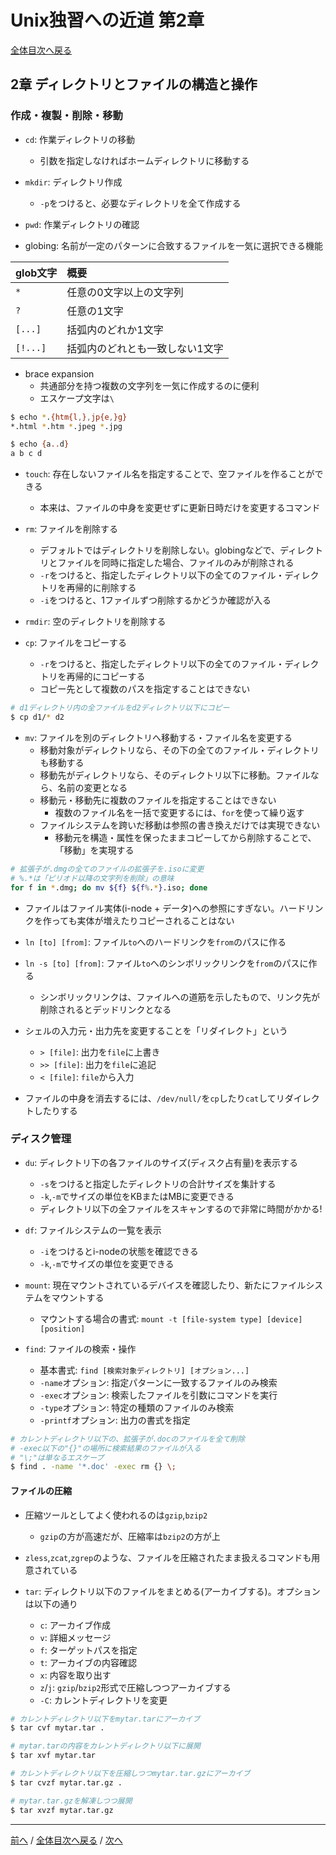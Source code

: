 # Unix独習への近道 第2章
[全体目次へ戻る](index.md)

## 2章 ディレクトリとファイルの構造と操作
### 作成・複製・削除・移動
- `cd`:  作業ディレクトリの移動
  + 引数を指定しなければホームディレクトリに移動する
- `mkdir`: ディレクトリ作成
  + `-p`をつけると、必要なディレクトリを全て作成する
- `pwd`: 作業ディレクトリの確認

- globing: 名前が一定のパターンに合致するファイルを一気に選択できる機能

| glob文字 | 概要                            |
|:-------- |:------------------------------- |
| `*`      | 任意の0文字以上の文字列         |
| `?`      | 任意の1文字                     |
| `[...]`  | 括弧内のどれか1文字             |
| `[!...]` | 括弧内のどれとも一致しない1文字 |

- brace expansion
  + 共通部分を持つ複数の文字列を一気に作成するのに便利
  + エスケープ文字は`\`

```sh
$ echo *.{htm{l,},jp{e,}g}
*.html *.htm *.jpeg *.jpg

$ echo {a..d}
a b c d
```

- `touch`: 存在しないファイル名を指定することで、空ファイルを作ることができる
  + 本来は、ファイルの中身を変更せずに更新日時だけを変更するコマンド

- `rm`: ファイルを削除する
  + デフォルトではディレクトリを削除しない。globingなどで、ディレクトリとファイルを同時に指定した場合、ファイルのみが削除される
  + `-r`をつけると、指定したディレクトリ以下の全てのファイル・ディレクトリを再帰的に削除する
  + `-i`をつけると、1ファイルずつ削除するかどうか確認が入る
- `rmdir`: 空のディレクトリを削除する

- `cp`: ファイルをコピーする
  + `-r`をつけると、指定したディレクトリ以下の全てのファイル・ディレクトリを再帰的にコピーする
  + コピー先として複数のパスを指定することはできない

```sh
# d1ディレクトリ内の全ファイルをd2ディレクトリ以下にコピー
$ cp d1/* d2
```

- `mv`: ファイルを別のディレクトリへ移動する・ファイル名を変更する
  + 移動対象がディレクトリなら、その下の全てのファイル・ディレクトリも移動する
  + 移動先がディレクトリなら、そのディレクトリ以下に移動。ファイルなら、名前の変更となる
  + 移動元・移動先に複数のファイルを指定することはできない
    * 複数のファイル名を一括で変更するには、`for`を使って繰り返す
  + ファイルシステムを跨いだ移動は参照の書き換えだけでは実現できない
    * 移動元を構造・属性を保ったままコピーしてから削除することで、「移動」を実現する


```sh
# 拡張子が.dmgの全てのファイルの拡張子を.isoに変更
# %.*は「ピリオド以降の文字列を削除」の意味
for f in *.dmg; do mv ${f} ${f%.*}.iso; done
```

- ファイルはファイル実体(i-node + データ)への参照にすぎない。ハードリンクを作っても実体が増えたりコピーされることはない
- `ln [to] [from]`: ファイル`to`へのハードリンクを`from`のパスに作る
- `ln -s [to] [from]`: ファイル`to`へのシンボリックリンクを`from`のパスに作る
  + シンボリックリンクは、ファイルへの道筋を示したもので、リンク先が削除されるとデッドリンクとなる

- シェルの入力元・出力先を変更することを「リダイレクト」という
  + `> [file]`: 出力を`file`に上書き
  + `>> [file]`: 出力を`file`に追記
  + `< [file]`: `file`から入力
- ファイルの中身を消去するには、`/dev/null/`を`cp`したり`cat`してリダイレクトしたりする

### ディスク管理
- `du`: ディレクトリ下の各ファイルのサイズ(ディスク占有量)を表示する
  + `-s`をつけると指定したディレクトリの合計サイズを集計する
  + `-k`,`-m`でサイズの単位をKBまたはMBに変更できる
  + ディレクトリ以下の全ファイルをスキャンするので非常に時間がかかる!

- `df`: ファイルシステムの一覧を表示
  + `-i`をつけるとi-nodeの状態を確認できる
  + `-k`,`-m`でサイズの単位を変更できる

- `mount`: 現在マウントされているデバイスを確認したり、新たにファイルシステムをマウントする
  + マウントする場合の書式: `mount -t [file-system type] [device] [position]`

- `find`: ファイルの検索・操作
  + 基本書式: `find [検索対象ディレクトリ] [オプション...]`
  + `-name`オプション: 指定パターンに一致するファイルのみ検索
  + `-exec`オプション: 検索したファイルを引数にコマンドを実行
  + `-type`オプション: 特定の種類のファイルのみ検索
  + `-printf`オプション: 出力の書式を指定

```sh
# カレントディレクトリ以下の、拡張子が.docのファイルを全て削除
# -exec以下の"{}"の場所に検索結果のファイルが入る
# "\;"は単なるエスケープ
$ find . -name '*.doc' -exec rm {} \;
```


#### ファイルの圧縮
- 圧縮ツールとしてよく使われるのは`gzip`,`bzip2`
  + `gzip`の方が高速だが、圧縮率は`bzip2`の方が上
- `zless`,`zcat`,`zgrep`のような、ファイルを圧縮されたまま扱えるコマンドも用意されている

- `tar`: ディレクトリ以下のファイルをまとめる(アーカイブする)。オプションは以下の通り
  + `c`: アーカイブ作成
  + `v`: 詳細メッセージ
  + `f`: ターゲットパスを指定
  + `t`: アーカイブの内容確認
  + `x`: 内容を取り出す
  + `z`/`j`: `gzip`/`bzip2`形式で圧縮しつつアーカイブする
  + `-C`: カレントディレクトリを変更

```sh
# カレントディレクトリ以下をmytar.tarにアーカイブ
$ tar cvf mytar.tar .

# mytar.tarの内容をカレントディレクトリ以下に展開
$ tar xvf mytar.tar

# カレントディレクトリ以下を圧縮しつつmytar.tar.gzにアーカイブ
$ tar cvzf mytar.tar.gz .

# mytar.tar.gzを解凍しつつ展開
$ tar xvzf mytar.tar.gz
```

***

[前へ](c1.md) /
[全体目次へ戻る](index.md) /
[次へ](c3.md)
